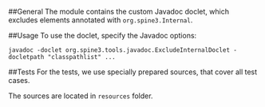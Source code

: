 ##General
The module contains the custom Javadoc doclet, which excludes
elements annotated with `org.spine3.Internal`.  

##Usage
To use the doclet, specify the Javadoc options:

`javadoc -doclet org.spine3.tools.javadoc.ExcludeInternalDoclet -docletpath "classpathlist" ...`

##Tests
For the tests, we use specially prepared sources, that cover all test cases.

The sources are located in `resources` folder.
